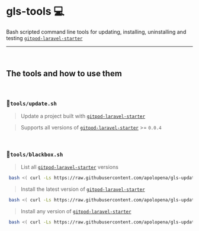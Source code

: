 # gls-tools  💻
Bash scripted command line tools for updating, installing, uninstalling and testing [`gitpod-laravel-starter`](https://github.com/apolopena/gitpod-laravel-starter)

<hr>

<br />

## The tools and how to use them

<br />

### 📜`tools/update.sh`


> Update a project built with [`gitpod-laravel-starter`](https://github.com/apolopena/gitpod-laravel-starter)

> Supports all versions of [`gitpod-laravel-starter`](https://github.com/apolopena/gitpod-laravel-starter) >= `0.0.4`

<br />

### 📜`tools/blackbox.sh`
> List all [`gitpod-laravel-starter`](https://github.com/apolopena/gitpod-laravel-starter) versions 
```bash
 bash <( curl -Ls https://raw.githubusercontent.com/apolopena/gls-updater/main/tools/blackbox.sh ) gls version-list
 ```
 > Install the latest version of [`gitpod-laravel-starter`](https://github.com/apolopena/gitpod-laravel-starter)
```bash
 bash <( curl -Ls https://raw.githubusercontent.com/apolopena/gls-updater/main/tools/blackbox.sh ) gls install-latest
 ```
> Install any version of [`gitpod-laravel-starter`](https://github.com/apolopena/gitpod-laravel-starter)
```bash
 bash <( curl -Ls https://raw.githubusercontent.com/apolopena/gls-updater/main/tools/blackbox.sh ) gls install 1.4.0
 ```